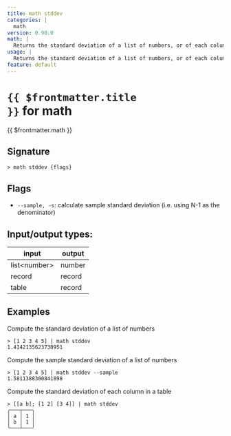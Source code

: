 ```yaml
---
title: math stddev
categories: |
  math
version: 0.90.0
math: |
  Returns the standard deviation of a list of numbers, or of each column in a table.
usage: |
  Returns the standard deviation of a list of numbers, or of each column in a table.
feature: default
---
```


<!-- This file is automatically generated. Please edit the command in https://github.com/nushell/nushell instead. -->

# <code>{{ $frontmatter.title }}</code> for math

<div class='command-title'>{{ $frontmatter.math }}</div>

## Signature

`> math stddev {flags} `

## Flags

- `--sample, -s`: calculate sample standard deviation (i.e. using N-1 as the denominator)

## Input/output types:

| input          | output |
| -------------- | ------ |
| list\<number\> | number |
| record         | record |
| table          | record |

## Examples

Compute the standard deviation of a list of numbers

```nushell
> [1 2 3 4 5] | math stddev
1.4142135623730951
```

Compute the sample standard deviation of a list of numbers

```nushell
> [1 2 3 4 5] | math stddev --sample
1.5811388300841898
```

Compute the standard deviation of each column in a table

```nushell
> [[a b]; [1 2] [3 4]] | math stddev
╭───┬───╮
│ a │ 1 │
│ b │ 1 │
╰───┴───╯
```
